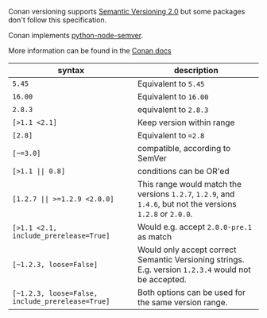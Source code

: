 Conan versioning supports [Semantic Versioning 2.0](https://semver.org) but some packages don't follow this specification.

Conan implements [python-node-semver](https://github.com/podhmo/python-node-semver).

More information can be found in the [Conan docs](https://docs.conan.io/en/latest/versioning/version_ranges.html#version-ranges)

| syntax                                           | description                                                                                                 |
| ------------------------------------------------ | ----------------------------------------------------------------------------------------------------------- |
| `5.45`                                           | Equivalent to `5.45`                                                                                        |
| `16.00`                                          | Equivalent to `16.00`                                                                                       |
| `2.8.3`                                          | equivalent to `2.8.3`                                                                                       |
| `[>1.1 <2.1]`                                    | Keep version within range                                                                                   |
| `[2.8]`                                          | Equivalent to `=2.8`                                                                                        |
| `[~=3.0]`                                        | compatible, according to SemVer                                                                             |
| `[>1.1 \|\| 0.8]`                                | conditions can be OR'ed                                                                                     |
| `[1.2.7 \|\| >=1.2.9 <2.0.0]`                    | This range would match the versions `1.2.7`, `1.2.9`, and `1.4.6`, but not the versions `1.2.8` or `2.0.0`. |
| `[>1.1 <2.1, include_prerelease=True]`           | Would e.g. accept `2.0.0-pre.1` as match                                                                    |
| `[~1.2.3, loose=False]`                          | Would only accept correct Semantic Versioning strings. E.g. version `1.2.3.4` would not be accepted.        |
| `[~1.2.3, loose=False, include_prerelease=True]` | Both options can be used for the same version range.                                                        |
